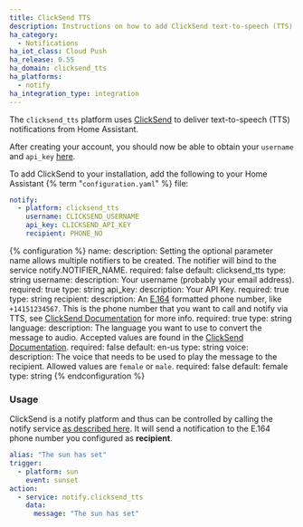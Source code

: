 ```yaml
---
title: ClickSend TTS
description: Instructions on how to add ClickSend text-to-speech (TTS) notifications to Home Assistant.
ha_category:
  - Notifications
ha_iot_class: Cloud Push
ha_release: 0.55
ha_domain: clicksend_tts
ha_platforms:
  - notify
ha_integration_type: integration
---
```


The `clicksend_tts` platform uses [ClickSend](https://clicksend.com) to deliver text-to-speech (TTS) notifications from Home Assistant.

After creating your account, you should now be able to obtain your `username` and `api_key` [here](https://dashboard.clicksend.com/account/subaccounts).

To add ClickSend to your installation, add the following to your Home Assistant {% term "`configuration.yaml`" %} file:

```yaml
notify:
  - platform: clicksend_tts
    username: CLICKSEND_USERNAME
    api_key: CLICKSEND_API_KEY
    recipient: PHONE_NO
```

{% configuration %}
name:
  description: Setting the optional parameter name allows multiple notifiers to be created. The notifier will bind to the service notify.NOTIFIER_NAME.
  required: false
  default: clicksend_tts
  type: string
username:
  description: Your username (probably your email address).
  required: true
  type: string
api_key:
  description: Your API Key.
  required: true
  type: string
recipient:
  description: An [E.164](https://en.wikipedia.org/wiki/E.164) formatted phone number, like `+14151234567`. This is the phone number that you want to call and notify via TTS, see [ClickSend Documentation](https://developers.clicksend.com/docs/rest/v3/#Send-Voice-Message) for more info.
  required: true
  type: string
language:
  description: The language you want to use to convert the message to audio. Accepted values are found in the [ClickSend Documentation](https://developers.clicksend.com/docs/rest/v3/#Send-Voice-Message).
  required: false
  default: en-us
  type: string
voice:
  description: The voice that needs to be used to play the message to the recipient. Allowed values are `female` or `male`.
  required: false
  default: female
  type: string
{% endconfiguration %}

### Usage

ClickSend is a notify platform and thus can be controlled by calling the notify service [as described here](/integrations/notify/). It will send a notification to the E.164 phone number you configured as **recipient**.

```yaml
alias: "The sun has set"
trigger:
  - platform: sun
    event: sunset
action:
  - service: notify.clicksend_tts
    data:
      message: "The sun has set"
```
